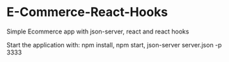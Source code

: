 # E-Commerce-React-Hooks

Simple Ecommerce app with json-server, react and react hooks

Start the application with:
npm install,
npm start,
json-server server.json -p 3333
